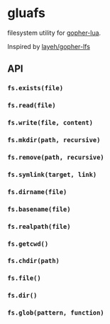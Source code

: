 # gluafs

filesystem utility for [gopher-lua](https://github.com/yuin/gopher-lua).

Inspired by [layeh/gopher-lfs](https://github.com/layeh/gopher-lfs)

## API

### `fs.exists(file)`

### `fs.read(file)`

### `fs.write(file, content)`

### `fs.mkdir(path, recursive)`

### `fs.remove(path, recursive)`

### `fs.symlink(target, link)`

### `fs.dirname(file)`

### `fs.basename(file)`

### `fs.realpath(file)`

### `fs.getcwd()`

### `fs.chdir(path)`

### `fs.file()`

### `fs.dir()`

### `fs.glob(pattern, function)`

